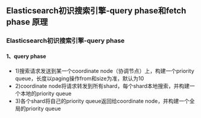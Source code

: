 ## Elasticsearch初识搜索引擎-query phase和fetch phase 原理

### Elasticsearch初识搜索引擎-query phase

#### 1、query phase

- 1)搜索请求发送到某一个coordinate node（协调节点）上，构建一个priority queue，长度以paging操作from和size为准，默认为10
- 2)coordinate node将请求转发到所有shard，每个shard本地搜索，并构建一个本地的priority queue
- 3)各个shard将自己的priority queue返回给coordinate node，并构建一个全局的priority queue

